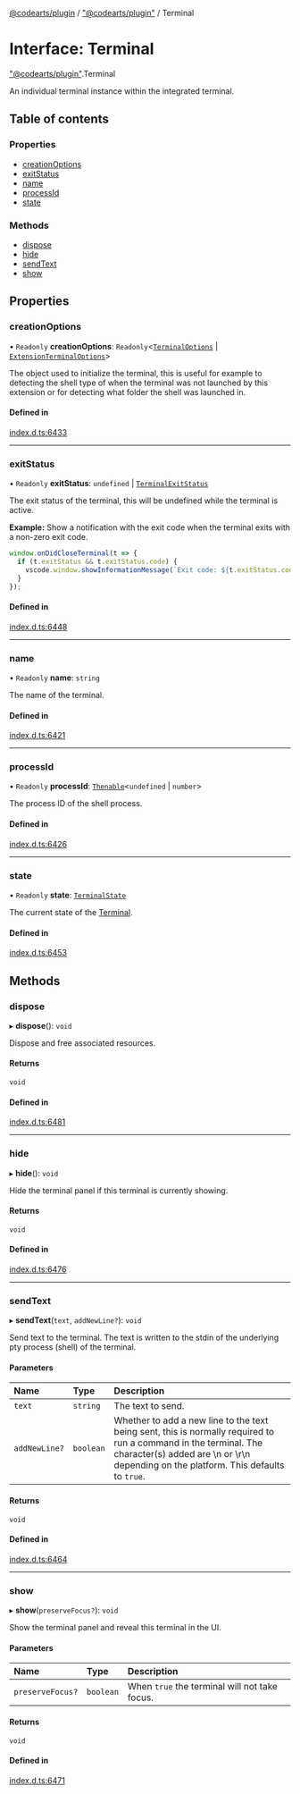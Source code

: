 [@codearts/plugin](../README.md) / ["@codearts/plugin"](../modules/_codearts_plugin_.md) / Terminal

# Interface: Terminal

["@codearts/plugin"](../modules/_codearts_plugin_.md).Terminal

An individual terminal instance within the integrated terminal.

## Table of contents

### Properties

- [creationOptions](codearts_plugin_.Terminal.md#creationoptions)
- [exitStatus](codearts_plugin_.Terminal.md#exitstatus)
- [name](codearts_plugin_.Terminal.md#name)
- [processId](codearts_plugin_.Terminal.md#processid)
- [state](codearts_plugin_.Terminal.md#state)

### Methods

- [dispose](codearts_plugin_.Terminal.md#dispose)
- [hide](codearts_plugin_.Terminal.md#hide)
- [sendText](codearts_plugin_.Terminal.md#sendtext)
- [show](codearts_plugin_.Terminal.md#show)

## Properties

### creationOptions

• `Readonly` **creationOptions**: `Readonly`<[`TerminalOptions`](codearts_plugin_.TerminalOptions.md) \| [`ExtensionTerminalOptions`](codearts_plugin_.ExtensionTerminalOptions.md)\>

The object used to initialize the terminal, this is useful for example to detecting the
shell type of when the terminal was not launched by this extension or for detecting what
folder the shell was launched in.

#### Defined in

[index.d.ts:6433](https://github.com/huaweicloud/cloudide-plugin-api/blob/a055dd0/index.d.ts#L6433)

___

### exitStatus

• `Readonly` **exitStatus**: `undefined` \| [`TerminalExitStatus`](codearts_plugin_.TerminalExitStatus.md)

The exit status of the terminal, this will be undefined while the terminal is active.

**Example:** Show a notification with the exit code when the terminal exits with a
non-zero exit code.
```typescript
window.onDidCloseTerminal(t => {
  if (t.exitStatus && t.exitStatus.code) {
  	vscode.window.showInformationMessage(`Exit code: ${t.exitStatus.code}`);
  }
});
```

#### Defined in

[index.d.ts:6448](https://github.com/huaweicloud/cloudide-plugin-api/blob/a055dd0/index.d.ts#L6448)

___

### name

• `Readonly` **name**: `string`

The name of the terminal.

#### Defined in

[index.d.ts:6421](https://github.com/huaweicloud/cloudide-plugin-api/blob/a055dd0/index.d.ts#L6421)

___

### processId

• `Readonly` **processId**: [`Thenable`](Thenable.md)<`undefined` \| `number`\>

The process ID of the shell process.

#### Defined in

[index.d.ts:6426](https://github.com/huaweicloud/cloudide-plugin-api/blob/a055dd0/index.d.ts#L6426)

___

### state

• `Readonly` **state**: [`TerminalState`](codearts_plugin_.TerminalState.md)

The current state of the [Terminal](codearts_plugin_.Terminal.md).

#### Defined in

[index.d.ts:6453](https://github.com/huaweicloud/cloudide-plugin-api/blob/a055dd0/index.d.ts#L6453)

## Methods

### dispose

▸ **dispose**(): `void`

Dispose and free associated resources.

#### Returns

`void`

#### Defined in

[index.d.ts:6481](https://github.com/huaweicloud/cloudide-plugin-api/blob/a055dd0/index.d.ts#L6481)

___

### hide

▸ **hide**(): `void`

Hide the terminal panel if this terminal is currently showing.

#### Returns

`void`

#### Defined in

[index.d.ts:6476](https://github.com/huaweicloud/cloudide-plugin-api/blob/a055dd0/index.d.ts#L6476)

___

### sendText

▸ **sendText**(`text`, `addNewLine?`): `void`

Send text to the terminal. The text is written to the stdin of the underlying pty process
(shell) of the terminal.

#### Parameters

| Name | Type | Description |
| :------ | :------ | :------ |
| `text` | `string` | The text to send. |
| `addNewLine?` | `boolean` | Whether to add a new line to the text being sent, this is normally required to run a command in the terminal. The character(s) added are \n or \r\n depending on the platform. This defaults to `true`. |

#### Returns

`void`

#### Defined in

[index.d.ts:6464](https://github.com/huaweicloud/cloudide-plugin-api/blob/a055dd0/index.d.ts#L6464)

___

### show

▸ **show**(`preserveFocus?`): `void`

Show the terminal panel and reveal this terminal in the UI.

#### Parameters

| Name | Type | Description |
| :------ | :------ | :------ |
| `preserveFocus?` | `boolean` | When `true` the terminal will not take focus. |

#### Returns

`void`

#### Defined in

[index.d.ts:6471](https://github.com/huaweicloud/cloudide-plugin-api/blob/a055dd0/index.d.ts#L6471)
